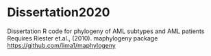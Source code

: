 # Dissertation2020
Dissertation R code for phylogeny of AML subtypes and AML patients
Requires Riester et.al., (2010). maphylogeny package https://github.com/lima1/maphylogeny 
